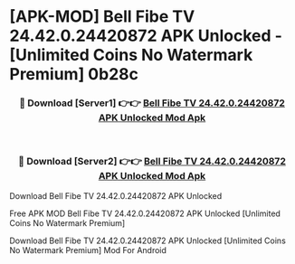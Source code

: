 # [APK-MOD] Bell Fibe TV 24.42.0.24420872 APK Unlocked - [Unlimited Coins No Watermark Premium] 0b28c



<div align="center">
<h3>🔴 Download [Server1] 👉👉 <a href="https://momento.my/?title=Bell_Fibe_TV_24.42.0.24420872_APK_Unlocked">Bell Fibe TV 24.42.0.24420872 APK Unlocked Mod Apk</a></h3><br>

<h3>🔴 Download [Server2] 👉👉 <a href="https://momento.my/?title=Bell_Fibe_TV_24.42.0.24420872_APK_Unlocked">Bell Fibe TV 24.42.0.24420872 APK Unlocked Mod Apk</a></h3>
</div>



Download Bell Fibe TV 24.42.0.24420872 APK Unlocked 

Free APK MOD Bell Fibe TV 24.42.0.24420872 APK Unlocked [Unlimited Coins No Watermark Premium]

Download Bell Fibe TV 24.42.0.24420872 APK Unlocked [Unlimited Coins No Watermark Premium] Mod For Android
